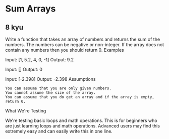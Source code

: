 # Sum Arrays
## 8 kyu

Write a function that takes an array of numbers and returns the sum of the numbers. The numbers can be negative or non-integer. If the array does not contain any numbers then you should return 0.
Examples

Input: [1, 5.2, 4, 0, -1]
Output: 9.2

Input: []
Output: 0

Input: [-2.398]
Output: -2.398
Assumptions

    You can assume that you are only given numbers.
    You cannot assume the size of the array.
    You can assume that you do get an array and if the array is empty, return 0.

What We're Testing

We're testing basic loops and math operations. This is for beginners who are just learning loops and math operations.
Advanced users may find this extremely easy and can easily write this in one line.


